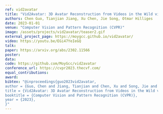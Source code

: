 ```yaml
---
ref: vid2avatar
title: "Vid2Avatar: 3D Avatar Reconstruction from Videos in the Wild via Self-supervised Scene Decomposition"
authors: Chen Guo, Tianjian Jiang, Xu Chen, Jie Song, Otmar Hilliges
date: 2023-01-01
venue: "Computer Vision and Pattern Recognition (CVPR)"
image: /assets/projects/vid2avatar/teaser2.gif
external_project_page: https://moygcc.github.io/vid2avatar/
video: https://youtu.be/EGi47YeIeGQ
talk: 
paper: https://arxiv.org/abs/2302.11566
poster: 
data: 
code: https://github.com/MoyGcc/vid2avatar
conference_url: https://cvpr2023.thecvf.com/
equal_contributions: 
award: 
bibtex: "@inproceedings{guo2023vid2avatar,
author = {Guo, Chen and Jiang, Tianjian and Chen, Xu and Song, Jie and Hilliges, Otmar}, 
title = {Vid2Avatar: 3D Avatar Reconstruction from Videos in the Wild via Self-supervised Scene Decomposition}, 
booktitle = {Computer Vision and Pattern Recognition (CVPR)},
year = {2023},
}"
---
```

